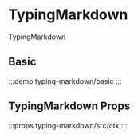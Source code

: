 

# TypingMarkdown

TypingMarkdown


## Basic

:::demo 
typing-markdown/basic
:::

## TypingMarkdown Props

:::props
typing-markdown/src/ctx
:::



